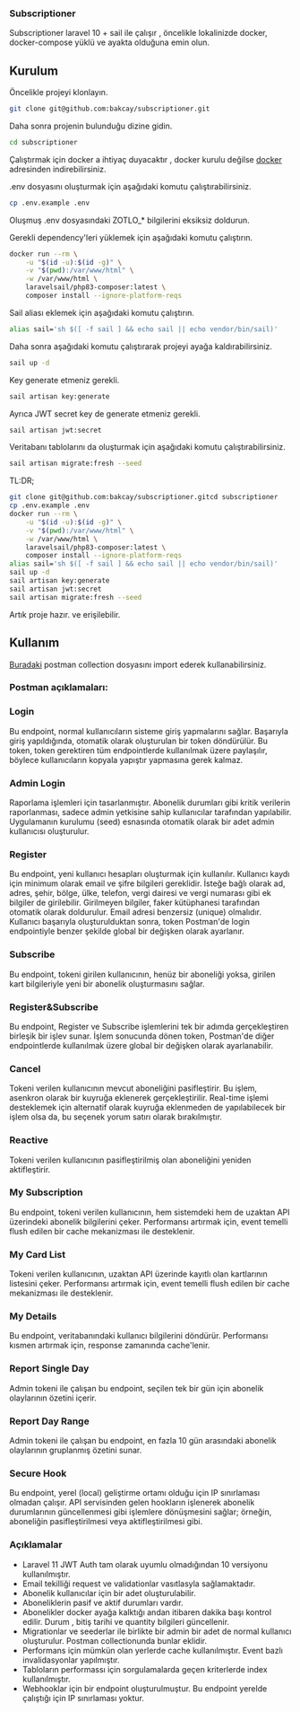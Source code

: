 ### Subscriptioner 

Subscriptioner laravel 10 + sail ile çalışır , öncelikle lokalinizde docker, docker-compose yüklü ve ayakta olduğuna emin olun.


## Kurulum

Öncelikle projeyi klonlayın.

```bash
git clone git@github.com:bakcay/subscriptioner.git
```

Daha sonra projenin bulunduğu dizine gidin.

```bash
cd subscriptioner
```

Çalıştırmak için docker a ihtiyaç duyacaktır , docker kurulu değilse [docker](https://docs.docker.com/get-docker/) adresinden indirebilirsiniz.



.env dosyasını oluşturmak için aşağıdaki komutu çalıştırabilirsiniz.

```bash
cp .env.example .env
```

Oluşmuş .env dosyasındaki ZOTLO_* bilgilerini eksiksiz doldurun.

Gerekli dependency'leri yüklemek için aşağıdaki komutu çalıştırın.

```bash
docker run --rm \
    -u "$(id -u):$(id -g)" \
    -v "$(pwd):/var/www/html" \
    -w /var/www/html \
    laravelsail/php83-composer:latest \
    composer install --ignore-platform-reqs
```

Sail aliası eklemek için aşağıdaki komutu çalıştırın.
```bash
alias sail='sh $([ -f sail ] && echo sail || echo vendor/bin/sail)'
```

Daha sonra aşağıdaki komutu çalıştırarak projeyi ayağa kaldırabilirsiniz.

```bash
sail up -d
```

Key generate etmeniz gerekli.

```bash
sail artisan key:generate
```

Ayrıca JWT secret key de generate etmeniz gerekli.

```bash
sail artisan jwt:secret
```

Veritabanı tablolarını da oluşturmak için aşağıdaki komutu çalıştırabilirsiniz.

```bash
sail artisan migrate:fresh --seed
```

TL:DR;

```bash
git clone git@github.com:bakcay/subscriptioner.gitcd subscriptioner
cp .env.example .env
docker run --rm \
    -u "$(id -u):$(id -g)" \
    -v "$(pwd):/var/www/html" \
    -w /var/www/html \
    laravelsail/php83-composer:latest \
    composer install --ignore-platform-reqs
alias sail='sh $([ -f sail ] && echo sail || echo vendor/bin/sail)'
sail up -d
sail artisan key:generate
sail artisan jwt:secret
sail artisan migrate:fresh --seed
```

Artık proje hazır. ve erişilebilir.

## Kullanım
[Buradaki](postman_collection.json) postman collection dosyasını import ederek kullanabilirsiniz. 

### Postman açıklamaları:

### Login
Bu endpoint, normal kullanıcıların sisteme giriş yapmalarını sağlar. Başarıyla giriş yapıldığında, otomatik olarak oluşturulan bir token döndürülür. Bu token, token gerektiren tüm endpointlerde kullanılmak üzere paylaşılır, böylece kullanıcıların kopyala yapıştır yapmasına gerek kalmaz.
### Admin Login
Raporlama işlemleri için tasarlanmıştır. Abonelik durumları gibi kritik verilerin raporlanması, sadece admin yetkisine sahip kullanıcılar tarafından yapılabilir. Uygulamanın kurulumu (seed) esnasında otomatik olarak bir adet admin kullanıcısı oluşturulur.
### Register
Bu endpoint, yeni kullanıcı hesapları oluşturmak için kullanılır. Kullanıcı kaydı için minimum olarak email ve şifre bilgileri gereklidir. İsteğe bağlı olarak ad, adres, şehir, bölge, ülke, telefon, vergi dairesi ve vergi numarası gibi ek bilgiler de girilebilir. Girilmeyen bilgiler, faker kütüphanesi tarafından otomatik olarak doldurulur. Email adresi benzersiz (unique) olmalıdır. Kullanıcı başarıyla oluşturulduktan sonra, token Postman'de login endpointiyle benzer şekilde global bir değişken olarak ayarlanır.
### Subscribe
Bu endpoint, tokeni girilen kullanıcının, henüz bir aboneliği yoksa, girilen kart bilgileriyle yeni bir abonelik oluşturmasını sağlar.
### Register&Subscribe
Bu endpoint, Register ve Subscribe işlemlerini tek bir adımda gerçekleştiren birleşik bir işlev sunar. İşlem sonucunda dönen token, Postman'de diğer endpointlerde kullanılmak üzere global bir değişken olarak ayarlanabilir.
### Cancel
Tokeni verilen kullanıcının mevcut aboneliğini pasifleştirir. Bu işlem, asenkron olarak bir kuyruğa eklenerek gerçekleştirilir. Real-time işlemi desteklemek için alternatif olarak kuyruğa eklenmeden de yapılabilecek bir işlem olsa da, bu seçenek yorum satırı olarak bırakılmıştır.
### Reactive
Tokeni verilen kullanıcının pasifleştirilmiş olan aboneliğini yeniden aktifleştirir.
### My Subscription
Bu endpoint, tokeni verilen kullanıcının, hem sistemdeki hem de uzaktan API üzerindeki abonelik bilgilerini çeker. Performansı artırmak için, event temelli flush edilen bir cache mekanizması ile desteklenir.
### My Card List
Tokeni verilen kullanıcının, uzaktan API üzerinde kayıtlı olan kartlarının listesini çeker. Performansı artırmak için, event temelli flush edilen bir cache mekanizması ile desteklenir.
### My Details
Bu endpoint, veritabanındaki kullanıcı bilgilerini döndürür. Performansı kısmen artırmak için, response zamanında cache'lenir.
### Report Single Day
Admin tokeni ile çalışan bu endpoint, seçilen tek bir gün için abonelik olaylarının özetini içerir.
### Report Day Range
Admin tokeni ile çalışan bu endpoint, en fazla 10 gün arasındaki abonelik olaylarının gruplanmış özetini sunar.
### Secure Hook
Bu endpoint, yerel (local) geliştirme ortamı olduğu için IP sınırlaması olmadan çalışır. API servisinden gelen hookların işlenerek abonelik durumlarının güncellenmesi gibi işlemlere dönüşmesini sağlar; örneğin, aboneliğin pasifleştirilmesi veya aktifleştirilmesi gibi.

### Açıklamalar
- Laravel 11 JWT Auth tam olarak uyumlu olmadığından 10 versiyonu kullanılmıştır.
- Email tekilliği request ve validationlar vasıtlasyla sağlamaktadır.
- Abonelik kullanıcılar için bir adet oluşturulabilir.
- Aboneliklerin pasif ve aktif durumları vardır.
- Abonelikler docker ayağa kalktığı andan itibaren dakika başı kontrol edilir. Durum , bitiş tarihi ve quantity bilgileri güncellenir.
- Migrationlar ve seederlar ile birlikte bir admin bir adet de normal kullanıcı oluşturulur. Postman collectionunda bunlar eklidir.
- Performans için mümkün olan yerlerde cache kullanılmıştır. Event bazlı invalidasyonlar yapılmıştır.
- Tabloların performassı için sorgulamalarda geçen kriterlerde index kullanılmıştır.
- Webhooklar için bir endpoint oluşturulmuştur. Bu endpoint yerelde çalıştığı için IP sınırlaması yoktur.

